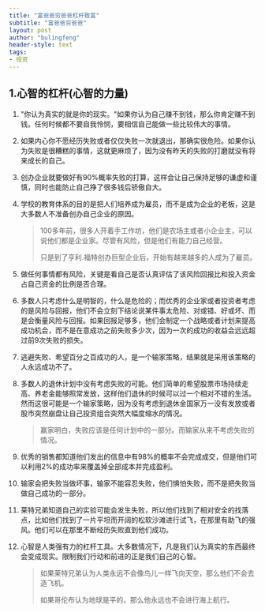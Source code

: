 ```yaml
---
title: "富爸爸穷爸爸杠杆致富"
subtitle: "富爸爸穷爸爸"
layout: post
author: "bulingfeng"
header-style: text
tags:
- 投资
---
```


## 1.心智的杠杆(心智的力量)

1. "你认为真实的就是你的现实。"如果你认为自己赚不到钱，那么你肯定赚不到钱。任何时候都不要自我怜悯，要相信自己能做一些比较伟大的事情。

2. 如果内心你不愿经历失败或者仅仅失败一次就退出，那确实很危险。如果你认为失败是很糟糕的事情，这就更麻烦了，因为没有昨天的失败的打磨就没有将来成长的自己。

3. 创办企业就要做好有90%概率失败的打算，这样会让自己保持足够的谦虚和谨慎，同时也能防止自己挣了很多钱后骄傲自大。

4. 学校的教育体系的目的是把人们培养成为雇员，而不是成为企业的老板，这是大多数人不准备创办自己企业的原因。

   > 100多年前，很多人开着手工作坊，他们是农场主或者小企业主，可以说他们都是企业家。尽管有风险，但是他们有能力自己经营。
   >
   > 只是到了亨利.福特创办巨型企业后，开始有越来越多的人成为了雇员。

5. 做任何事情都有风险，关键是看自己是否认真评估了该风险回报比和投入资金占自己资金的比例是否合理。

6. 多数人只考虑什么是明智的，什么是危险的；而优秀的企业家或者投资者考虑的是风险与回报，他们不会立刻下结论说某件事太危险、对或错、好或坏、而是会衡量风险与回报。如果回报足够多，他们会制定一个战略或者计划来提高成功机会，而不是在意成功之前失败多少次，因为一次的成功的收益会远远超过前9次失败的损失。

7. 逃避失败、希望百分之百成功的人，是一个输家策略，结果就是采用该策略的人永远成功不了。

8. 多数人的退休计划中没有考虑失败的可能。他们简单的希望股票市场持续走高、养老金能够照常发放，这样他们退休的时候可以过一个相对不错的生活。然而这很可能是一个输家策略，因为没有考虑到退休金国家万一没有发放或者股市突然崩盘让自己投资组合突然大幅度缩水的情况。

   > 赢家明白，失败应该是任何计划中的一部分。而输家从来不考虑失败的情况。

9. 优秀的销售都知道他们发出的信息中有98%的概率不会完成成交，但是他们可以利用2%的成功率来覆盖掉全部成本并完成盈利。

10. 输家会把失败当做坏事，输家不能容忍失败，他们惧怕失败，而不是把失败当做自己成功的一部分。

11. 莱特兄弟知道自己的实验可能会发生失败，所以他们找到了相对安全的找落点，比如他们找到了一片平坦而开阔的松软沙滩进行试飞，在那里有助飞的强风。他们可以在那里不断经历失败直到他们成功。

12. 心智是人类强有力的杠杆工具。大多数情况下，凡是我们认为真实的东西最终会变成现实。限制我们行动和前进的正是我们自己的心智。

    > 如果莱特兄弟认为人类永远不会像鸟儿一样飞向天空，那么他们不会去造飞机。
    >
    > 如果哥伦布认为地球是平的，那么他永远也不会进行海上航行。
